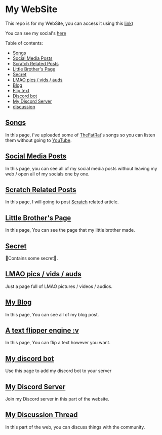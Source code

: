 # My WebSite

This repo is for my WebSite, you can access it using this [link](https://red78massive1573.github.io))

You can see my social's [here](https://app.simplenote.com/p/VywpG7)

Table of contents:
* [Songs](#songs)
* [Social Media Posts](#social)
* [Scratch Related Posts](#scratch)
* [Little Brother's Page](#lil)
* [Secret](#secret)
* [LMAO pics / vids / auds](#LMAO)
* [Blog](#blog)
* [Flip text](#flip)
* [Discord bot](#bot)
* [My Discord Server](#discord)
* [discussion](#discuss)

## <a name="songs" href="https://red78massive1573.github.io/songs/">Songs</a>
In this page, i've uploaded some of [TheFatRat](https://www.youtube.com/c/TheFatRat)'s songs so you can listen them without going to [YouTube](https://www.youtube.com/).

## <a name="social" href="https://red78massive1573.github.io/social-media/">Social Media Posts</a>
In this page, you can see all of my social media posts without leaving my web / open all of my socials one by one.

## <a name="scratch" href="https://red78massive1573.github.io/scratch/">Scratch Related Posts</a>
In this page, I will going to post [Scratch](https://scratch.mit.edu/) related article.

## <a name="lil" href="https://red78massive1573.github.io/lil-bro-s-web/">Little Brother's Page</a>
In this page, You can see the page that my little brother made.

## <a name="secret" href="https://red78massive1573.github.io/secret/">Secret</a>
🤫Contains some secret🤫.

## <a name="LMAO" href="https://red78massive1573.github.io/LMAO/">LMAO pics / vids / auds</a>
Just a page full of LMAO pictures / videos / audios.

## <a name="blog" href="https://red78massive1573.github.io/blog">My Blog</a>
In this page, You can see all of my blog post.

## <a name="flip" href="https://red78massive1573.github.io/flip">A text flipper engine :v</a>
In this page, You can flip a text however you want.

## <a name="bot" href="https://red78massive1573.github.io/bot">My discord bot</a>
Use this page to add my discord bot to your server

## <a name="discord" href="https://red78massive1573.github.io#discord">My Discord Server</a>
Join my Discord server in this part of the website.

## <a name="discuss" href="https://red78massive1573.github.io/#disqus_thread">My Discussion Thread</a>
In this part of the web, you can discuss things with the community.
